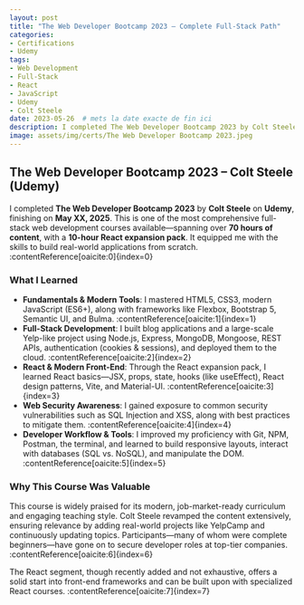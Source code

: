```yaml
---
layout: post
title: "The Web Developer Bootcamp 2023 – Complete Full-Stack Path"
categories:
- Certifications
- Udemy
tags:
- Web Development
- Full-Stack
- React
- JavaScript
- Udemy
- Colt Steele
date: 2023-05-26  # mets la date exacte de fin ici
description: I completed The Web Developer Bootcamp 2023 by Colt Steele, covering full-stack development with modern technologies including React, Node, MongoDB, and more.
image: assets/img/certs/The Web Developer Bootcamp 2023.jpeg
---
```

## The Web Developer Bootcamp 2023 – Colt Steele (Udemy)

I completed **The Web Developer Bootcamp 2023** by **Colt Steele** on **Udemy**, finishing on **May XX, 2025**. This is one of the most comprehensive full-stack web development courses available—spanning over **70 hours of content**, with a **10-hour React expansion pack**. It equipped me with the skills to build real-world applications from scratch. :contentReference[oaicite:0]{index=0}

### What I Learned

- **Fundamentals & Modern Tools**: I mastered HTML5, CSS3, modern JavaScript (ES6+), along with frameworks like Flexbox, Bootstrap 5, Semantic UI, and Bulma. :contentReference[oaicite:1]{index=1}  
- **Full-Stack Development**: I built blog applications and a large-scale Yelp-like project using Node.js, Express, MongoDB, Mongoose, REST APIs, authentication (cookies & sessions), and deployed them to the cloud. :contentReference[oaicite:2]{index=2}  
- **React & Modern Front-End**: Through the React expansion pack, I learned React basics—JSX, props, state, hooks (like useEffect), React design patterns, Vite, and Material-UI. :contentReference[oaicite:3]{index=3}  
- **Web Security Awareness**: I gained exposure to common security vulnerabilities such as SQL Injection and XSS, along with best practices to mitigate them. :contentReference[oaicite:4]{index=4}  
- **Developer Workflow & Tools**: I improved my proficiency with Git, NPM, Postman, the terminal, and learned to build responsive layouts, interact with databases (SQL vs. NoSQL), and manipulate the DOM. :contentReference[oaicite:5]{index=5}

### Why This Course Was Valuable

This course is widely praised for its modern, job-market-ready curriculum and engaging teaching style. Colt Steele revamped the content extensively, ensuring relevance by adding real-world projects like YelpCamp and continuously updating topics. Participants—many of whom were complete beginners—have gone on to secure developer roles at top-tier companies. :contentReference[oaicite:6]{index=6}

The React segment, though recently added and not exhaustive, offers a solid start into front-end frameworks and can be built upon with specialized React courses. :contentReference[oaicite:7]{index=7}
